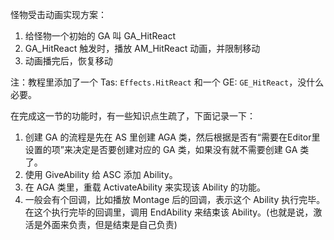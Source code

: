 
怪物受击动画实现方案：
1. 给怪物一个初始的 GA 叫 GA_HitReact
2. GA_HitReact 触发时，播放 AM_HitReact 动画，并限制移动
3. 动画播完后，恢复移动

注：教程里添加了一个 Tas: `Effects.HitReact` 和一个 GE: `GE_HitReact`，没什么必要。

在完成这一节的功能时，有一些知识点生疏了，下面记录一下：
1. 创建 GA 的流程是先在 AS 里创建 AGA 类，然后根据是否有“需要在Editor里设置的项”来决定是否要创建对应的 GA 类，如果没有就不需要创建 GA 类了。
2. 使用 GiveAbility 给 ASC 添加 Ability。
3. 在 AGA 类里，重载 ActivateAbility 来实现该 Ability 的功能。
4. 一般会有个回调，比如播放 Montage 后的回调，表示这个 Ability 执行完毕。在这个执行完毕的回调里，调用 EndAbility 来结束该 Ability。(也就是说，激活是外面来负责，但是结束是自己负责)
